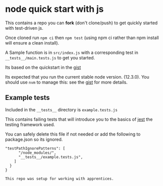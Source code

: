 # node quick start with js
This contains a repo you can **fork** (don't clone/push) to get quickly started with test-driven js.

Once cloned run ```npm ci``` then ```npm test``` (using npm ci rather than npm install will ensure a clean install).

A Sample function is in ```src/index.js``` with a corresponding test in ```__tests__/main.tests.js``` to get you started.

Its based on the quickstart in the [gist](https://gist.github.com/tallus/c073de125734ed3717d4)

Its expected that you run the current stable node version. (12.3.0). You should
use ```nvm``` to manage this: see the [gist](https://gist.github.com/tallus/c073de125734ed3717d4) for more details.



## Example tests
Included in the ```__tests__``` directory is ```example.tests.js```

This contains failing tests that will introduce you to the basics of
[jest](https://jestjs.io/) the testing framework used.

You can safely delete this file if not needed or add the following
to package.json so its ignored.
```
"testPathIgnorePatterns": [
      "/node_modules/",
      "__tests__/example.tests.js",
    ]
  }
}

This repo was setup for working with apprentices.
```
